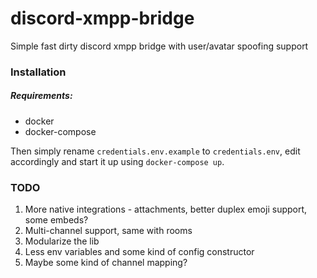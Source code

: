 # discord-xmpp-bridge
Simple fast dirty discord xmpp bridge with user/avatar spoofing support

### Installation

##### Requirements:

* docker
* docker-compose

Then simply rename `credentials.env.example` to `credentials.env`, edit accordingly
and start it up using `docker-compose up`.


### TODO
1. More native integrations - attachments, better duplex emoji support, some embeds?
2. Multi-channel support, same with rooms
3. Modularize the lib
4. Less env variables and some kind of config constructor
5. Maybe some kind of channel mapping?
